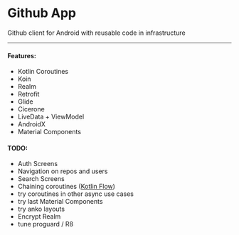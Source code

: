 # Github App
Github client for Android with reusable code in infrastructure

---
#### Features:
- Kotlin Coroutines
- Koin
- Realm
- Retrofit
- Glide
- Cicerone
- LiveData + ViewModel
- AndroidX
- Material Components

#### TODO:
- Auth Screens
- Navigation on repos and users
- Search Screens
- Chaining coroutines ([Kotlin Flow](https://medium.com/@elizarov/reactive-streams-and-kotlin-flows-bfd12772cda4))
- try coroutines in other async use cases
- try last Material Components
- try anko layouts
- Encrypt Realm
- tune proguard / R8